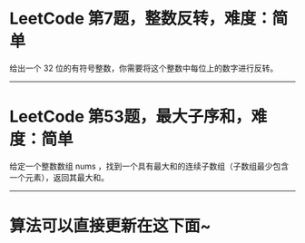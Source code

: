 # LeetCode 第7题，整数反转，难度：简单

给出一个 32 位的有符号整数，你需要将这个整数中每位上的数字进行反转。

---

# LeetCode 第53题，最大子序和，难度：简单

给定一个整数数组 nums ，找到一个具有最大和的连续子数组（子数组最少包含一个元素），返回其最大和。

---
# 算法可以直接更新在这下面~